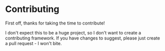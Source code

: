 # Contributing

First off, thanks for taking the time to contribute!

I don't expect this to be a huge project, so I don't want to create a contributing framework. If you have changes to suggest, please just create a pull request - I won't bite.
